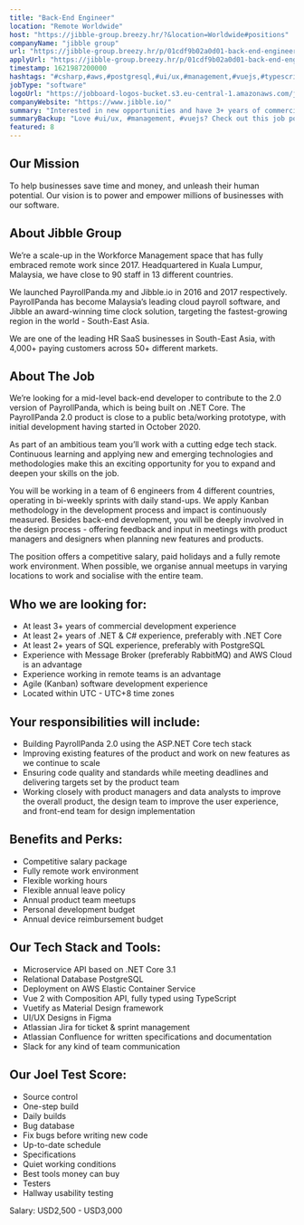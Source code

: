 ```yaml
---
title: "Back-End Engineer"
location: "Remote Worldwide"
host: "https://jibble-group.breezy.hr/?&location=Worldwide#positions"
companyName: "jibble group"
url: "https://jibble-group.breezy.hr/p/01cdf9b02a0d01-back-end-engineer"
applyUrl: "https://jibble-group.breezy.hr/p/01cdf9b02a0d01-back-end-engineer/apply"
timestamp: 1621987200000
hashtags: "#csharp,#aws,#postgresql,#ui/ux,#management,#vuejs,#typescript,#css,#operations,#marketing,#elasticsearch"
jobType: "software"
logoUrl: "https://jobboard-logos-bucket.s3.eu-central-1.amazonaws.com/jibble-group"
companyWebsite: "https://www.jibble.io/"
summary: "Interested in new opportunities and have 3+ years of commercial development experience? Jibble Group has a job opening for a Back-End Engineer."
summaryBackup: "Love #ui/ux, #management, #vuejs? Check out this job post!"
featured: 8
---
```


## Our Mission

To help businesses save time and money, and unleash their human potential. Our vision is to power and empower millions of businesses with our software.

## About Jibble Group

We’re a scale-up in the Workforce Management space that has fully embraced remote work since 2017. Headquartered in Kuala Lumpur, Malaysia, we have close to 90 staff in 13 different countries.

We launched PayrollPanda.my and Jibble.io in 2016 and 2017 respectively. PayrollPanda has become Malaysia’s leading cloud payroll software, and Jibble an award-winning time clock solution, targeting the fastest-growing region in the world - South-East Asia.

We are one of the leading HR SaaS businesses in South-East Asia, with 4,000+ paying customers across 50+ different markets.

## About The Job

We’re looking for a mid-level back-end developer to contribute to the 2.0 version of PayrollPanda, which is being built on .NET Core. The PayrollPanda 2.0 product is close to a public beta/working prototype, with initial development having started in October 2020.

As part of an ambitious team you’ll work with a cutting edge tech stack. Continuous learning and applying new and emerging technologies and methodologies make this an exciting opportunity for you to expand and deepen your skills on the job.

You will be working in a team of 6 engineers from 4 different countries, operating in bi-weekly sprints with daily stand-ups. We apply Kanban methodology in the development process and impact is continuously measured. Besides back-end development, you will be deeply involved in the design process - offering feedback and input in meetings with product managers and designers when planning new features and products.

The position offers a competitive salary, paid holidays and a fully remote work environment. When possible, we organise annual meetups in varying locations to work and socialise with the entire team.

## Who we are looking for:

*   At least 3+ years of commercial development experience
*   At least 2+ years of .NET & C# experience, preferably with .NET Core
*   At least 2+ years of SQL experience, preferably with PostgreSQL
*   Experience with Message Broker (preferably RabbitMQ) and AWS Cloud is an advantage
*   Experience working in remote teams is an advantage
*   Agile (Kanban) software development experience
*   Located within UTC - UTC+8 time zones

## Your responsibilities will include:

*   Building PayrollPanda 2.0 using the ASP.NET Core tech stack
*   Improving existing features of the product and work on new features as we continue to scale
*   Ensuring code quality and standards while meeting deadlines and delivering targets set by the product team
*   Working closely with product managers and data analysts to improve the overall product, the design team to improve the user experience, and front-end team for design implementation

## Benefits and Perks:

*   Competitive salary package
*   Fully remote work environment
*   Flexible working hours
*   Flexible annual leave policy
*   Annual product team meetups
*   Personal development budget
*   Annual device reimbursement budget

## Our Tech Stack and Tools:

*   Microservice API based on .NET Core 3.1
*   Relational Database PostgreSQL
*   Deployment on AWS Elastic Container Service
*   Vue 2 with Composition API, fully typed using TypeScript
*   Vuetify as Material Design framework
*   UI/UX Designs in Figma
*   Atlassian Jira for ticket & sprint management
*   Atlassian Confluence for written specifications and documentation
*   Slack for any kind of team communication

## Our Joel Test Score:

*   Source control
*   One-step build
*   Daily builds
*   Bug database
*   Fix bugs before writing new code
*   Up-to-date schedule
*   Specifications
*   Quiet working conditions
*   Best tools money can buy
*   Testers
*   Hallway usability testing

Salary: USD2,500 - USD3,000
